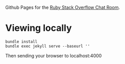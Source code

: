Github Pages for the [Ruby Stack Overflow Chat Room][1].

# Viewing locally

    bundle install
    bundle exec jekyll serve --baseurl ''

Then sending your browser to localhost:4000

[1]: http://chat.stackoverflow.com/rooms/44914
